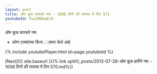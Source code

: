 ```yaml
---
layout: post
title: ओम कूळ कारथरे नमः - 1008 दिनों की तपस्या में दिन 571
youtubeId: PuuIMOkqKrA
---
```

 
 
 ओम कूळ कारथरे नमः  
 
 -  कोण टाक्यांच्या किना .्यावर केले आहे 
 
  
 
  
 
 
 
 
 
 


{% include youtubePlayer.html id=page.youtubeId %}
 
[Next]({{ site.baseurl }}{% link  split1/_posts/2013-07-28-ओम कूळ हारीने नमः - 1008 दिनों की तपस्या में दिन 570.md%})
 
